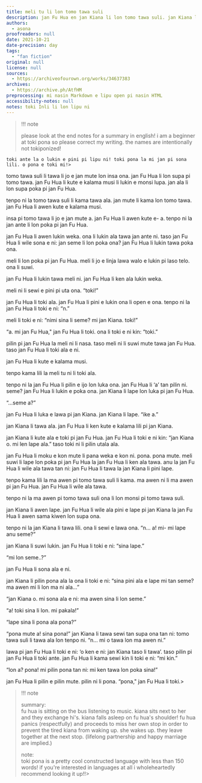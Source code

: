 ```yaml
---
title: meli tu li lon tomo tawa suli
description: jan Fu Hua en jan Kiana li lon tomo tawa suli. jan Kiana li lape.
authors:
  - asona
proofreaders: null
date: 2021-10-21
date-precision: day
tags:
  - "fan fiction"
original: null
license: null
sources:
  - https://archiveofourown.org/works/34637383
archives:
  - https://archive.ph/AtfHM
preprocessing: mi nasin Markdown e lipu open pi nasin HTML
accessibility-notes: null
notes: toki Inli li lon lipu ni
---
```


> !!! note
>
> please look at the end notes for a summary in english! i am a beginner at toki pona so please correct my writing. the names are intentionally not tokiponized!

    toki ante la o lukin e pini pi lipu ni! toki pona la mi jan pi sona lili. o pona e toki mi!>

tomo tawa suli li tawa li jo e jan mute lon insa ona. jan Fu Hua li lon supa pi tomo tawa. jan Fu Hua li kute e kalama musi li lukin e monsi lupa. jan ala li lon supa poka pi jan Fu Hua.

tenpo ni la tomo tawa suli li kama tawa ala. jan mute li kama lon tomo tawa. jan Fu Hua li awen kute e kalama musi.

insa pi tomo tawa li jo e jan mute a. jan Fu Hua li awen kute e- a. tenpo ni la jan ante li lon poka pi jan Fu Hua.

jan Fu Hua li awen lukin weka. ona li lukin ala tawa jan ante ni. taso jan Fu Hua li wile sona e ni: jan seme li lon poka ona? jan Fu Hua li lukin tawa poka ona.

meli li lon poka pi jan Fu Hua. meli li jo e linja lawa walo e lukin pi laso telo. ona li suwi.

jan Fu Hua li lukin tawa meli ni. jan Fu Hua li ken ala lukin weka.

meli ni li sewi e pini pi uta ona. “toki!”

jan Fu Hua li toki ala. jan Fu Hua li pini e lukin ona li open e ona. tenpo ni la jan Fu Hua li toki e ni: “n.”

meli li toki e ni: “nimi sina li seme? mi jan Kiana. toki!”

“a. mi jan Fu Hua," jan Fu Hua li toki. ona li toki e ni kin: “toki.”

pilin pi jan Fu Hua la meli ni li nasa. taso meli ni li suwi mute tawa jan Fu Hua. taso jan Fu Hua li toki ala e ni.

jan Fu Hua li kute e kalama musi.

tenpo kama lili la meli tu ni li toki ala.

tenpo ni la jan Fu Hua li pilin e ijo lon luka ona. jan Fu Hua li ‘a’ tan pilin ni. seme? jan Fu Hua li lukin e poka ona. jan Kiana li lape lon luka pi jan Fu Hua.

“...seme a?”

jan Fu Hua li luka e lawa pi jan Kiana. jan Kiana li lape. “ike a.”

jan Kiana li tawa ala. jan Fu Hua li ken kute e kalama lili pi jan Kiana.

jan Kiana li kute ala e toki pi jan Fu Hua. jan Fu Hua li toki e ni kin: “jan Kiana o. mi len lape ala.” taso toki ni li pilin utala ala.

jan Fu Hua li moku e kon mute li pana weka e kon ni. pona. pona mute. meli suwi li lape lon poka pi jan Fu Hua la jan Fu Hua li ken ala tawa. anu la jan Fu Hua li wile ala tawa tan ni: jan Fu Hua li tawa la jan Kiana li pini lape.

tenpo kama lili la ma awen pi tomo tawa suli li kama. ma awen ni li ma awen pi jan Fu Hua. jan Fu Hua li wile ala tawa.

tenpo ni la ma awen pi tomo tawa suli ona li lon monsi pi tomo tawa suli.

jan Kiana li awen lape. jan Fu Hua li wile ala pini e lape pi jan Kiana la jan Fu Hua li awen sama kiwen lon supa ona.

tenpo ni la jan Kiana li tawa lili. ona li sewi e lawa ona. “n… a! mi- mi lape anu seme?”

jan Kiana li suwi lukin. jan Fu Hua li toki e ni: “sina lape.”

“mi lon seme..?”

jan Fu Hua li sona ala e ni.

jan Kiana li pilin pona ala la ona li toki e ni: “sina pini ala e lape mi tan seme? ma awen mi li lon ma ni ala…”

“jan Kiana o. mi sona ala e ni: ma awen sina li lon seme.”

“a! toki sina li lon. mi pakala!”

“lape sina li pona ala pona?”

“pona mute a! sina pona!” jan Kiana li tawa sewi tan supa ona tan ni: tomo tawa suli li tawa ala lon tenpo ni. “n… mi o tawa lon ma awen ni.”

lawa pi jan Fu Hua li toki e ni: ‘o ken e ni: jan Kiana taso li tawa’. taso pilin pi jan Fu Hua li toki ante. jan Fu Hua li kama sewi kin li toki e ni: “mi kin.”

“lon a? pona! mi pilin pona tan ni: mi ken tawa lon poka sina!”

jan Fu Hua li pilin e pilin mute. pilin ni li pona. “pona," jan Fu Hua li toki.>

> !!! note
>
> summary:  
> fu hua is sitting on the bus listening to music. kiana sits next to her and they exchange hi's. kiana falls asleep on fu hua's shoulder! fu hua panics (respectfully) and proceeds to miss her own stop in order to prevent the tired kiana from waking up. she wakes up. they leave together at the next stop. (lifelong partnership and happy marriage are implied.)
>
> note:  
> toki pona is a pretty cool constructed language with less than 150 words! if you're interested in languages at all i wholeheartedly recommend looking it up!!>
